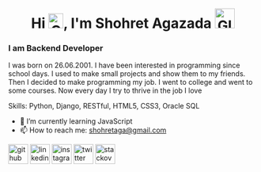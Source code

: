 <h1 align="center">Hi <img height=30 width=30 alt="GIF" src="https://raw.githubusercontent.com/MartinHeinz/MartinHeinz/master/wave.gif" />, I'm Shohret Agazada <img height=40 width=40 alt="GIF" src="https://github.githubassets.com/images/mona-loading-default.gif" /></h1>
<h3>I am Backend Developer</h3>
<!--<h1 align="center"><img height=270 width=950 alt="GIF" src="https://raw.githubusercontent.com/saadeghi/saadeghi/master/dino.gif" /></h1>-->

<p>I was born on 26.06.2001. I have been interested in programming since school days. I used to make small projects and show them to my friends. Then I decided to make programming my job. I went to college and went to some courses. Now every day I try to thrive in the job I love</p>

Skills: Python, Django, RESTful, HTML5, CSS3, Oracle SQL

- 🌱 I’m currently learning JavaScript 
- 📫 How to reach me: shohretaga@gmail.com 


[<img src='https://cdn.jsdelivr.net/npm/simple-icons@3.0.1/icons/github.svg' alt='github' height='40'>](https://github.com/sohretaga)  [<img src='https://cdn.jsdelivr.net/npm/simple-icons@3.0.1/icons/linkedin.svg' alt='linkedin' height='40'>](https://www.linkedin.com/in/sohretaga/)  [<img src='https://cdn.jsdelivr.net/npm/simple-icons@3.0.1/icons/instagram.svg' alt='instagram' height='40'>](https://www.instagram.com/sohretaga/)  [<img src='https://cdn.jsdelivr.net/npm/simple-icons@3.0.1/icons/twitter.svg' alt='twitter' height='40'>](https://twitter.com/sohretaga)  [<img src='https://cdn.jsdelivr.net/npm/simple-icons@3.0.1/icons/stackoverflow.svg' alt='stackoverflow' height='40'>](https://stackoverflow.com/users/18408844/sohretaga)  

